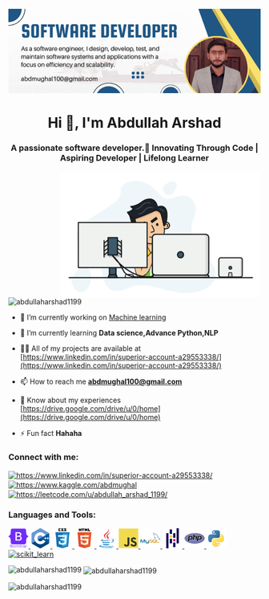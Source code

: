 ![logo](https://github.com/AbdullahArshad1199/AbdullahArshad1199/blob/main/software%20developer.png)
<h1 align="center">Hi 👋, I'm Abdullah Arshad</h1>
<h3 align="center">A passionate software developer.🚀 Innovating Through Code | Aspiring Developer | Lifelong Learner</h3>

<img align="right" alt="coding" width="400" src="https://raw.githubusercontent.com/tarunrajput/tarunrajput/main/profile.gif">

<p align="left"> <img src="https://komarev.com/ghpvc/?username=abdullaharshad1199&label=Profile%20views&color=0e75b6&style=flat" alt="abdullaharshad1199" /> </p>

- 🔭 I’m currently working on [Machine learning](https://colab.research.google.com/drive/1KOauYM9WKPd2lJ3nmrBzZV00FI-Xji7d#scrollTo=-vkvGVTakOPE)

- 🌱 I’m currently learning **Data science,Advance Python,NLP**

- 👨‍💻 All of my projects are available at [https://www.linkedin.com/in/superior-account-a29553338/](https://www.linkedin.com/in/superior-account-a29553338/)

- 📫 How to reach me **abdmughal100@gmail.com**

- 📄 Know about my experiences [https://drive.google.com/drive/u/0/home](https://drive.google.com/drive/u/0/home)

- ⚡ Fun fact **Hahaha**

<h3 align="left">Connect with me:</h3>
<p align="left">
<a href="https://linkedin.com/in/https://www.linkedin.com/in/superior-account-a29553338/" target="blank"><img align="center" src="https://raw.githubusercontent.com/rahuldkjain/github-profile-readme-generator/master/src/images/icons/Social/linked-in-alt.svg" alt="https://www.linkedin.com/in/superior-account-a29553338/" height="30" width="40" /></a>
<a href="https://kaggle.com/https://www.kaggle.com/abdmughal" target="blank"><img align="center" src="https://raw.githubusercontent.com/rahuldkjain/github-profile-readme-generator/master/src/images/icons/Social/kaggle.svg" alt="https://www.kaggle.com/abdmughal" height="30" width="40" /></a>
<a href="https://www.leetcode.com/https://leetcode.com/u/abdullah_arshad_1199/" target="blank"><img align="center" src="https://raw.githubusercontent.com/rahuldkjain/github-profile-readme-generator/master/src/images/icons/Social/leet-code.svg" alt="https://leetcode.com/u/abdullah_arshad_1199/" height="30" width="40" /></a>
</p>

<h3 align="left">Languages and Tools:</h3>
<p align="left"> <a href="https://getbootstrap.com" target="_blank" rel="noreferrer"> <img src="https://raw.githubusercontent.com/devicons/devicon/master/icons/bootstrap/bootstrap-plain-wordmark.svg" alt="bootstrap" width="40" height="40"/> </a> <a href="https://www.w3schools.com/cpp/" target="_blank" rel="noreferrer"> <img src="https://raw.githubusercontent.com/devicons/devicon/master/icons/cplusplus/cplusplus-original.svg" alt="cplusplus" width="40" height="40"/> </a> <a href="https://www.w3schools.com/css/" target="_blank" rel="noreferrer"> <img src="https://raw.githubusercontent.com/devicons/devicon/master/icons/css3/css3-original-wordmark.svg" alt="css3" width="40" height="40"/> </a> <a href="https://www.w3.org/html/" target="_blank" rel="noreferrer"> <img src="https://raw.githubusercontent.com/devicons/devicon/master/icons/html5/html5-original-wordmark.svg" alt="html5" width="40" height="40"/> </a> <a href="https://www.java.com" target="_blank" rel="noreferrer"> <img src="https://raw.githubusercontent.com/devicons/devicon/master/icons/java/java-original.svg" alt="java" width="40" height="40"/> </a> <a href="https://developer.mozilla.org/en-US/docs/Web/JavaScript" target="_blank" rel="noreferrer"> <img src="https://raw.githubusercontent.com/devicons/devicon/master/icons/javascript/javascript-original.svg" alt="javascript" width="40" height="40"/> </a> <a href="https://www.mysql.com/" target="_blank" rel="noreferrer"> <img src="https://raw.githubusercontent.com/devicons/devicon/master/icons/mysql/mysql-original-wordmark.svg" alt="mysql" width="40" height="40"/> </a> <a href="https://pandas.pydata.org/" target="_blank" rel="noreferrer"> <img src="https://raw.githubusercontent.com/devicons/devicon/2ae2a900d2f041da66e950e4d48052658d850630/icons/pandas/pandas-original.svg" alt="pandas" width="40" height="40"/> </a> <a href="https://www.php.net" target="_blank" rel="noreferrer"> <img src="https://raw.githubusercontent.com/devicons/devicon/master/icons/php/php-original.svg" alt="php" width="40" height="40"/> </a> <a href="https://www.python.org" target="_blank" rel="noreferrer"> <img src="https://raw.githubusercontent.com/devicons/devicon/master/icons/python/python-original.svg" alt="python" width="40" height="40"/> </a> <a href="https://scikit-learn.org/" target="_blank" rel="noreferrer"> <img src="https://upload.wikimedia.org/wikipedia/commons/0/05/Scikit_learn_logo_small.svg" alt="scikit_learn" width="40" height="40"/> </a> </p>

<p><img align="left" src="https://github-readme-stats.vercel.app/api/top-langs?username=abdullaharshad1199&show_icons=true&locale=en&layout=compact" alt="abdullaharshad1199" /></p>

<p>&nbsp;<img align="center" src="https://github-readme-stats.vercel.app/api?username=abdullaharshad1199&show_icons=true&locale=en" alt="abdullaharshad1199" /></p>

<p><img align="center" src="https://github-readme-streak-stats.herokuapp.com/?user=abdullaharshad1199&" alt="abdullaharshad1199" /></p>

